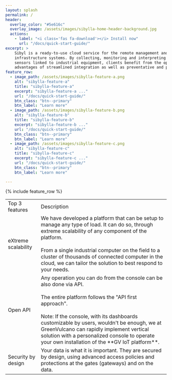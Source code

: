 ```yaml
---
layout: splash
permalink: /
header:
  overlay_color: "#5e616c"
  overlay_image: /assets/images/sibylla-home-header-background.jpg
  actions:
    - label: "<i class='fas fa-download'></i> Install now"
      url: "/docs/quick-start-guide/"
excerpt: >
    Sibyl is a ready-to-use cloud service for the remote management and control of complex
    infrastructure systems. By collecting, monitoring and interpreting agnostic data from
    sensors linked to industrial equipment, clients benefit from the operational and economic
    advantages of streamlined integration as well as preventative and predictive maintenance.
feature_row:
  - image_path: /assets/images/sibylla-feature-a.png
    alt: "sibylla-feature-a"
    title: "sibylla-feature-a"
    excerpt: "sibylla-feature-a ..."
    url: "/docs/quick-start-guide/"
    btn_class: "btn--primary"
    btn_label: "Learn more"
  - image_path: /assets/images/sibylla-feature-b.png
    alt: "sibylla-feature-b"
    title: "sibylla-feature-b"
    excerpt: "sibylla-feature-b ..."
    url: "/docs/quick-start-guide/"
    btn_class: "btn--primary"
    btn_label: "Learn more"
  - image_path: /assets/images/sibylla-feature-c.png
    alt: "sibylla-feature-c"
    title: "sibylla-feature-c"
    excerpt: "sibylla-feature-c ..."
    url: "/docs/quick-start-guide/"
    btn_class: "btn--primary"
    btn_label: "Learn more"

---
```


{% include feature_row %}

<table>
  <tr>
    <td>Top 3 features</td>
    <td>Description</td>
  </tr>
  <tr>
    <td>eXtreme scalability</td>
    <td>We have developed a platform that can be setup to manage any type of load. It can do so, through extreme scalability of any component of the platform.<br/><br/>From a single industrial computer on the field to a cluster of thousands of connected computer in the cloud, we can tailor the solution to best respond to your needs.</td>
  </tr>
  <tr>
    <td>Open API</td>
    <td>Any operation you can do from the console can be also done via API.<br/><br/>The entire platform follows the "API first approach".<br/><br/>Note: If the console, with its dashboards customizable by users, wouldn't be enough, we at GreenVulcano can rapidly implement vertical solution with a personalized console to operate your own installation of the **GV IoT platform**.</td>
  </tr>
  <tr>
    <td>Security by design</td>
    <td>Your data is what it is important. They are secured by design, using advanced access policies and protections at the gates (gateways) and on the data.</td>
  </tr>
</table>

